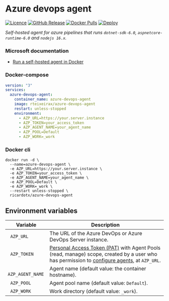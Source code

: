 # Azure devops agent

[![Licence](https://img.shields.io/github/license/rteixeirax/azure-devops-agent?label=Licence&logo=github)](https://github.com/ricardotx/azure-devops-agent/blob/main/LICENSE)
[![GitHub Release](https://img.shields.io/github/v/release/ricardotx/azure-devops-agent?logo=github&label=Release)](https://github.com/rteixeirax/azure-devops-agent/releases)
[![Docker Pulls](https://img.shields.io/docker/pulls/rteixeirax/azure-devops-agent?logo=docker&label=Docker%20pulls)](https://hub.docker.com/r/ricardotx/azure-devops-agent)
[![Deploy](https://github.com/rteixeirax/azure-devops-agent/actions/workflows/deploy.yml/badge.svg)](https://github.com/ricardotx/azure-devops-agent/actions/workflows/deploy.yml)

*Self-hosted agent for azure pipelines that runs `dotnet-sdk-6.0`, `aspnetcore-runtime-6.0` and `nodejs 16.x`.*

### Microsoft documentation

* [Run a self-hosted agent in Docker](https://docs.microsoft.com/en-us/azure/devops/pipelines/agents/docker?view=azure-devops#linux)

### Docker-compose

````yaml
version: "3"
services:
  azure-devops-agent:
    container_name: azure-devops-agent
    image: rteixeirax/azure-devops-agent
    restart: unless-stopped
    environment:
      - AZP_URL=https://your.server.instance
      - AZP_TOKEN=your_access_token
      - AZP_AGENT_NAME=your_agent_name
      - AZP_POOL=Default
      - AZP_WORK=_work
````

### Docker cli

````
docker run -d \
  --name=azure-devops-agent \
  -e AZP_URL=https://your.server.instance \
  -e AZP_TOKEN=your_access_token \
  -e AZP_AGENT_NAME=your_agent_name \
  -e AZP_POOL=Default \
  -e AZP_WORK=_work \
  --restart unless-stopped \
  ricardotx/azure-devops-agent
````

## Environment  variables

| Variable | Description |
| --- | --- |
| ` AZP_URL` | The URL of the Azure DevOps or Azure DevOps Server instance.  |
| ` AZP_TOKEN` | [Personal Access Token (PAT)](https://docs.microsoft.com/en-us/azure/devops/organizations/accounts/use-personal-access-tokens-to-authenticate?view=azure-devops&tabs=preview-page) with Agent Pools (read, manage) scope, created by a user who has permission to [configure agents](https://docs.microsoft.com/en-us/azure/devops/pipelines/agents/pools-queues?view=azure-devops&tabs=yaml%2Cbrowser#creating-agent-pools), at `AZP_URL`. |
| ` AZP_AGENT_NAME` | Agent name (default value: the container hostname). |
| ` AZP_POOL` | Agent pool name (default value: `Default`). |
| ` AZP_WORK` | Work directory (default value: `_work`). |
